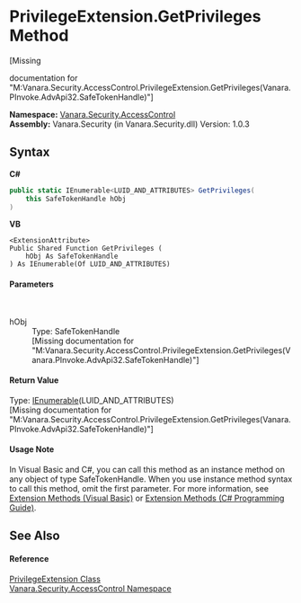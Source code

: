 # PrivilegeExtension.GetPrivileges Method 
 

\[Missing <summary> documentation for "M:Vanara.Security.AccessControl.PrivilegeExtension.GetPrivileges(Vanara.PInvoke.AdvApi32.SafeTokenHandle)"\]

**Namespace:**&nbsp;<a href="62a937f8-234b-6e15-2f22-272a8ae206a7">Vanara.Security.AccessControl</a><br />**Assembly:**&nbsp;Vanara.Security (in Vanara.Security.dll) Version: 1.0.3

## Syntax

**C#**<br />
``` C#
public static IEnumerable<LUID_AND_ATTRIBUTES> GetPrivileges(
	this SafeTokenHandle hObj
)
```

**VB**<br />
``` VB
<ExtensionAttribute>
Public Shared Function GetPrivileges ( 
	hObj As SafeTokenHandle
) As IEnumerable(Of LUID_AND_ATTRIBUTES)
```


#### Parameters
&nbsp;<dl><dt>hObj</dt><dd>Type: SafeTokenHandle<br />\[Missing <param name="hObj"/> documentation for "M:Vanara.Security.AccessControl.PrivilegeExtension.GetPrivileges(Vanara.PInvoke.AdvApi32.SafeTokenHandle)"\]</dd></dl>

#### Return Value
Type: <a href="http://msdn2.microsoft.com/en-us/library/9eekhta0" target="_blank">IEnumerable</a>(LUID_AND_ATTRIBUTES)<br />\[Missing <returns> documentation for "M:Vanara.Security.AccessControl.PrivilegeExtension.GetPrivileges(Vanara.PInvoke.AdvApi32.SafeTokenHandle)"\]

#### Usage Note
In Visual Basic and C#, you can call this method as an instance method on any object of type SafeTokenHandle. When you use instance method syntax to call this method, omit the first parameter. For more information, see <a href="http://msdn.microsoft.com/en-us/library/bb384936.aspx">Extension Methods (Visual Basic)</a> or <a href="http://msdn.microsoft.com/en-us/library/bb383977.aspx">Extension Methods (C# Programming Guide)</a>.

## See Also


#### Reference
<a href="9f97b6a3-d9b0-31cf-cc59-36d33d4a6643">PrivilegeExtension Class</a><br /><a href="62a937f8-234b-6e15-2f22-272a8ae206a7">Vanara.Security.AccessControl Namespace</a><br />